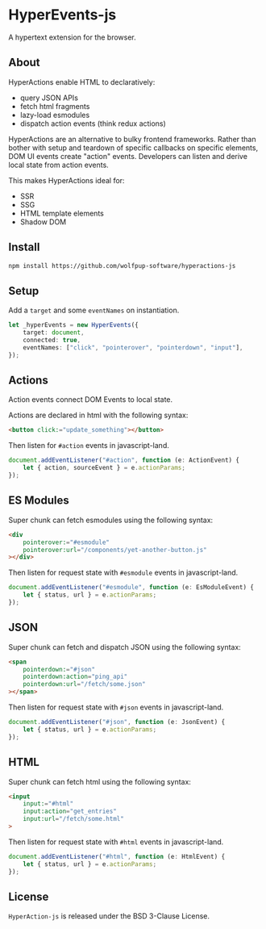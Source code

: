 # HyperEvents-js

A hypertext extension for the browser.

## About

HyperActions enable HTML to declaratively:

- query JSON APIs
- fetch html fragments
- lazy-load esmodules
- dispatch action events (think redux actions)

HyperActions are an alternative to bulky frontend frameworks. Rather than bother with setup and teardown of specific callbacks on specific elements, DOM UI events create "action" events. Developers can listen and derive local state from action events.

This makes HyperActions ideal for:

- SSR
- SSG
- HTML template elements
- Shadow DOM

## Install

```html
npm install https://github.com/wolfpup-software/hyperactions-js
```

## Setup

Add a `target` and some `eventNames` on instantiation.

```ts
let _hyperEvents = new HyperEvents({
	target: document,
	connected: true,
	eventNames: ["click", "pointerover", "pointerdown", "input"],
});
```

## Actions

Action events connect DOM Events to local state.

Actions are declared in html with the following syntax:

```html
<button click:="update_something"></button>
```

Then listen for `#action` events in javascript-land.

```ts
document.addEventListener("#action", function (e: ActionEvent) {
	let { action, sourceEvent } = e.actionParams;
});
```

## ES Modules

Super chunk can fetch esmodules using the following syntax:

```html
<div
	pointerover:="#esmodule"
	pointerover:url="/components/yet-another-button.js"
></div>
```

Then listen for request state with `#esmodule` events in javascript-land.

```ts
document.addEventListener("#esmodule", function (e: EsModuleEvent) {
	let { status, url } = e.actionParams;
});
```

## JSON

Super chunk can fetch and dispatch JSON using the following syntax:

```html
<span
	pointerdown:="#json"
	pointerdown:action="ping_api"
	pointerdown:url="/fetch/some.json"
></span>
```

Then listen for request state with `#json` events in javascript-land.

```ts
document.addEventListener("#json", function (e: JsonEvent) {
	let { status, url } = e.actionParams;
});
```

## HTML

Super chunk can fetch html using the following syntax:

```html
<input
	input:="#html"
	input:action="get_entries"
	input:url="/fetch/some.html"
>
```

Then listen for request state with `#html` events in javascript-land.

```ts
document.addEventListener("#html", function (e: HtmlEvent) {
	let { status, url } = e.actionParams;
});
```

## License

`HyperAction-js` is released under the BSD 3-Clause License.
